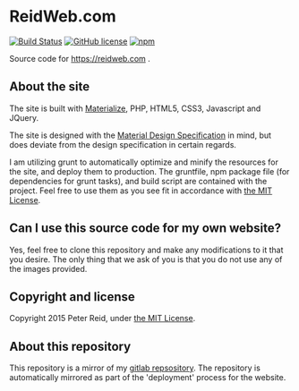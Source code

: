 ReidWeb.com
===========

[![Build Status](https://mygitlab.org/ci/projects/1/status.png?ref=master)](https://mygitlab.org/ci/projects/1/)
[![GitHub license](https://img.shields.io/github/license/mashape/apistatus.svg)](LICENSE)
[![npm](https://img.shields.io/npm/v/npm.svg)]()

Source code for https://reidweb.com .

## About the site

The site is built with [Materialize](http://materializecss.com/), PHP, HTML5, CSS3, Javascript and JQuery.

The site is designed with the [Material Design Specification](http://www.google.co.uk/design/spec/material-design/introduction.html) in mind, but does deviate from the design specification in certain regards.

I am utilizing grunt to automatically optimize and minify the resources for the site, and deploy them to production. The gruntfile, npm package file (for dependencies for grunt tasks), and build script are contained with the project. Feel free to use them as you see fit in accordance with [the MIT License](LICENSE).

## Can I use this source code for my own website?

Yes, feel free to clone this repository and make any modifications to it that you desire. The only thing that we ask of you is that you do not use any of the images provided.

## Copyright and license

Copyright 2015 Peter Reid, under [the MIT License](LICENSE). 

## About this repository
This repository is a mirror of my [gitlab repsository](https://mygitlab.org/Peter/ReidWeb.com). The repository is automatically mirrored as part of the 'deployment' process for the website.